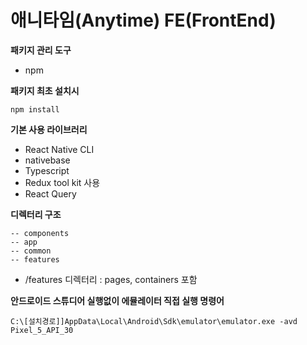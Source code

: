 # 애니타임(Anytime) FE(FrontEnd)



**패키지 관리 도구** 

- npm

  

**패키지 최초 설치시**

```shell
npm install 
```



**기본 사용 라이브러리**

- React Native CLI
- nativebase
- Typescript
- Redux tool kit 사용
- React Query 



**디렉터리 구조** 

```
-- components
-- app
-- common
-- features
```

- /features 디렉터리 : pages, containers 포함

  

**안드로이드 스튜디어 실행없이 에뮬레이터 직접 실행 명령어**

```shell
C:\[설치경로]]AppData\Local\Android\Sdk\emulator\emulator.exe -avd Pixel_5_API_30
```



